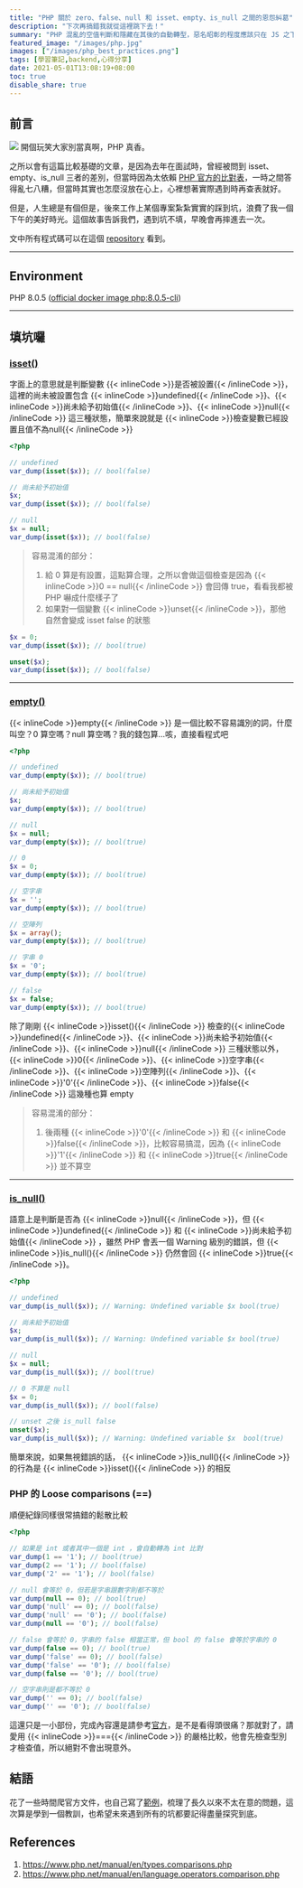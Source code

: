 ```yaml
---
title: "PHP 關於 zero、false、null 和 isset、empty、is_null 之間的恩怨糾葛"
description: "下次再搞錯我就從這裡跳下去！"
summary: "PHP 混亂的空值判斷和隱藏在其後的自動轉型，惡名昭彰的程度應該只在 JS 之下，這是一篇自己梳理過一遍的紀錄。"
featured_image: "/images/php.jpg"
images: ["/images/php_best_practices.png"]
tags: [學習筆記,backend,心得分享]
date: 2021-05-01T13:08:19+08:00
toc: true
disable_share: true
---
```


## 前言
![](https://i.imgur.com/CLlEicj.png)
開個玩笑大家別當真啊，PHP 真香。  

之所以會有這篇比較基礎的文章，是因為去年在面試時，曾經被問到 isset、empty、is_null 三者的差別，但當時因為太依賴 [PHP 官方的比對表](https://www.php.net/manual/en/types.comparisons.php)，一時之間答得亂七八糟，但當時其實也怎麼沒放在心上，心裡想著實際遇到時再查表就好。  

但是，人生總是有個但是，後來工作上某個專案紮紮實實的踩到坑，浪費了我一個下午的美好時光。這個故事告訴我們，遇到坑不填，早晚會再摔進去一次。  

文中所有程式碼可以在這個 [repository](https://github.com/SZLforGithub/php-wtf) 看到。

---

## Environment
PHP 8.0.5 ([official docker image php:8.0.5-cli](https://hub.docker.com/layers/php/library/php/8.0.5-cli/images/sha256-6dbc7603c99016c013eb26ebb0f3898448a9d97670718d5cb11382750122d7ee?context=explore))

---

## 填坑囉

### [isset()](https://www.php.net/manual/en/function.isset.php)

字面上的意思就是判斷變數 {{< inlineCode >}}是否被設置{{< /inlineCode >}}，這裡的尚未被設置包含 {{< inlineCode >}}undefined{{< /inlineCode >}}、{{< inlineCode >}}尚未給予初始值{{< /inlineCode >}}、{{< inlineCode >}}null{{< /inlineCode >}} 這三種狀態，簡單來說就是 {{< inlineCode >}}檢查變數已經設置且值不為null{{< /inlineCode >}}

```php
<?php

// undefined
var_dump(isset($x)); // bool(false)

// 尚未給予初始值
$x;
var_dump(isset($x)); // bool(false)

// null
$x = null;
var_dump(isset($x)); // bool(false)

```

> 容易混淆的部分：  
> 1. 給 0 算是有設置，這點算合理，之所以會做這個檢查是因為 {{< inlineCode >}}0 == null{{< /inlineCode >}} 會回傳 true，看看我都被 PHP 嚇成什麼樣子了  
> 2. 如果對一個變數 {{< inlineCode >}}unset{{< /inlineCode >}}，那他自然會變成 isset false 的狀態  
```php
$x = 0;
var_dump(isset($x)); // bool(true)

unset($x);
var_dump(isset($x)); // bool(false)

```

---

### [empty()](https://www.php.net/manual/en/function.empty.php)

{{< inlineCode >}}empty{{< /inlineCode >}} 是一個比較不容易識別的詞，什麼叫空？0 算空嗎？null 算空嗎？我的錢包算...咳，直接看程式吧

```php
<?php

// undefined
var_dump(empty($x)); // bool(true)

// 尚未給予初始值
$x;
var_dump(empty($x)); // bool(true)

// null
$x = null;
var_dump(empty($x)); // bool(true)

// 0
$x = 0;
var_dump(empty($x)); // bool(true)

// 空字串
$x = '';
var_dump(empty($x)); // bool(true)

// 空陣列
$x = array();
var_dump(empty($x)); // bool(true)

// 字串 0
$x = '0';
var_dump(empty($x)); // bool(true)

// false
$x = false;
var_dump(empty($x)); // bool(true)

```

除了剛剛 {{< inlineCode >}}isset(){{< /inlineCode >}} 檢查的{{< inlineCode >}}undefined{{< /inlineCode >}}、{{< inlineCode >}}尚未給予初始值{{< /inlineCode >}}、{{< inlineCode >}}null{{< /inlineCode >}} 三種狀態以外，{{< inlineCode >}}0{{< /inlineCode >}}、{{< inlineCode >}}空字串{{< /inlineCode >}}、{{< inlineCode >}}空陣列{{< /inlineCode >}}、{{< inlineCode >}}'0'{{< /inlineCode >}}、{{< inlineCode >}}false{{< /inlineCode >}} 這幾種也算 empty

> 容易混淆的部分：  
> 1. 後兩種 {{< inlineCode >}}'0'{{< /inlineCode >}} 和 {{< inlineCode >}}false{{< /inlineCode >}}，比較容易搞混，因為 {{< inlineCode >}}'1'{{< /inlineCode >}} 和 {{< inlineCode >}}true{{< /inlineCode >}} 並不算空

---

### [is_null()](https://www.php.net/manual/en/function.is-null.php)

語意上是判斷是否為 {{< inlineCode >}}null{{< /inlineCode >}}，但 {{< inlineCode >}}undefined{{< /inlineCode >}} 和 {{< inlineCode >}}尚未給予初始值{{< /inlineCode >}} ，雖然 PHP 會丟一個 Warning 級別的錯誤，但 {{< inlineCode >}}is_null(){{< /inlineCode >}} 仍然會回 {{< inlineCode >}}true{{< /inlineCode >}}。


```php
<?php

// undefined
var_dump(is_null($x)); // Warning: Undefined variable $x bool(true)

// 尚未給予初始值
$x;
var_dump(is_null($x)); // Warning: Undefined variable $x bool(true)

// null
$x = null;
var_dump(is_null($x)); // bool(true)

// 0 不算是 null
$x = 0;
var_dump(is_null($x)); // bool(false)

// unset 之後 is_null false
unset($x);
var_dump(is_null($x)); // Warning: Undefined variable $x  bool(true)

```

簡單來說，如果無視錯誤的話， {{< inlineCode >}}is_null(){{< /inlineCode >}} 的行為是 {{< inlineCode >}}isset(){{< /inlineCode >}} 的相反

### PHP 的 Loose comparisons (==)
順便紀錄同樣很常搞錯的鬆散比較

```php
<?php

// 如果是 int 或者其中一個是 int ，會自動轉為 int 比對
var_dump(1 == '1'); // bool(true)
var_dump(2 == '1'); // bool(false)
var_dump('2' == '1'); // bool(false)

// null 會等於 0，但若是字串跟數字則都不等於
var_dump(null == 0); // bool(true)
var_dump('null' == 0); // bool(false)
var_dump('null' == '0'); // bool(false)
var_dump(null == '0'); // bool(false)

// false 會等於 0，字串的 false 相當正常，但 bool 的 false 會等於字串的 0
var_dump(false == 0); // bool(true)
var_dump('false' == 0); // bool(false)
var_dump('false' == '0'); // bool(false)
var_dump(false == '0'); // bool(true)

// 空字串則是都不等於 0
var_dump('' == 0); // bool(false)
var_dump('' == '0'); // bool(false)

```
這還只是一小部份，完成內容還是請參考[官方](https://www.php.net/manual/en/types.comparisons.php)，是不是看得頭很痛？那就對了，請愛用 {{< inlineCode >}}==={{< /inlineCode >}} 的嚴格比較，他會先檢查型別才檢查值，所以絕對不會出現意外。

## 結語
花了一些時間爬官方文件，也自己寫了[範例](https://github.com/SZLforGithub/php-wtf)，梳理了長久以來不太在意的問題，這次算是學到一個教訓，也希望未來遇到所有的坑都要記得盡量探究到底。

## References
1. https://www.php.net/manual/en/types.comparisons.php
2. https://www.php.net/manual/en/language.operators.comparison.php
